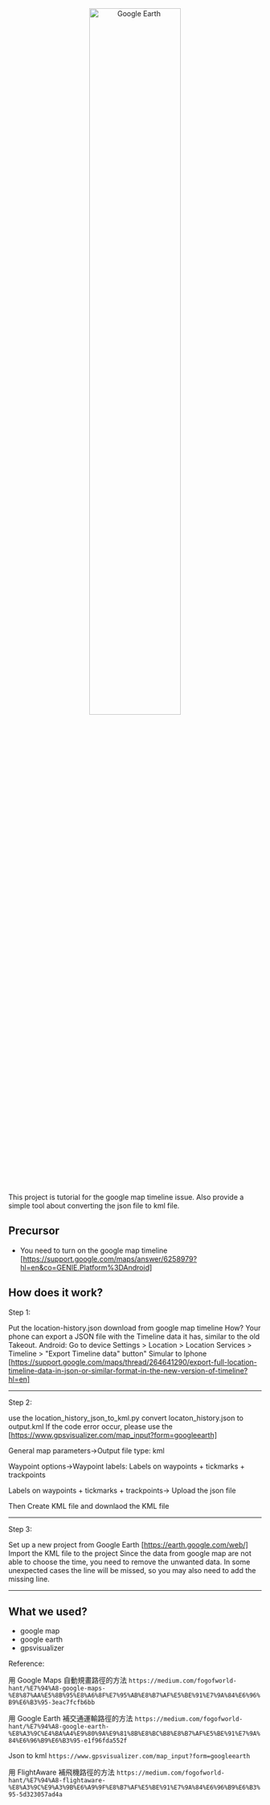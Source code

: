 <!-- markdownlint-disable first-line-h1 -->
<!-- markdownlint-disable html -->
<!-- markdownlint-disable no-duplicate-header -->
<div align="center">
  <img src="https://i0.wp.com/techpressionmedia.com/wp-content/uploads/2024/02/Google-Earth-1.jpg" width="60%" alt="Google Earth" />
</div>

This project is tutorial for the google map timeline issue. Also provide a simple tool about converting the json file to kml file.

## Precursor
- You need to turn on the google map timeline [https://support.google.com/maps/answer/6258979?hl=en&co=GENIE.Platform%3DAndroid]



## How does it work?
Step 1: 

Put the location-history.json download from google map timeline
How? Your phone can export a JSON file with the Timeline data it has, similar to the old Takeout.
Android: Go to device Settings > Location > Location Services > Timeline > "Export Timeline data" button"
Simular to Iphone [https://support.google.com/maps/thread/264641290/export-full-location-timeline-data-in-json-or-similar-format-in-the-new-version-of-timeline?hl=en]

---
Step 2: 

use the location_history_json_to_kml.py convert locaton_history.json to output.kml
If the code error occur, please use the [https://www.gpsvisualizer.com/map_input?form=googleearth]

General map parameters->Output file type: kml

Waypoint options->Waypoint labels: Labels on waypoints + tickmarks + trackpoints

Labels on waypoints + tickmarks + trackpoints-> Upload the json file

Then Create KML file and downlaod the KML file

---
Step 3: 

Set up a new project from Google Earth [https://earth.google.com/web/]
Import the KML file to the project
Since the data from google map are not able to choose the time, you need to remove the unwanted data.
In some unexpected cases the line will be missed, so you may also need to add the missing line.


---
## What we used?
- google map 
- google earth 
- gpsvisualizer

Reference:

用 Google Maps 自動規畫路徑的方法
```https://medium.com/fogofworld-hant/%E7%94%A8-google-maps-%E8%87%AA%E5%8B%95%E8%A6%8F%E7%95%AB%E8%B7%AF%E5%BE%91%E7%9A%84%E6%96%B9%E6%B3%95-3eac7fcfb6bb```

用 Google Earth 補交通運輸路徑的方法
```https://medium.com/fogofworld-hant/%E7%94%A8-google-earth-%E8%A3%9C%E4%BA%A4%E9%80%9A%E9%81%8B%E8%BC%B8%E8%B7%AF%E5%BE%91%E7%9A%84%E6%96%B9%E6%B3%95-e1f96fda552f```

Json to kml
```https://www.gpsvisualizer.com/map_input?form=googleearth```

用 FlightAware 補飛機路徑的方法
```https://medium.com/fogofworld-hant/%E7%94%A8-flightaware-%E8%A3%9C%E9%A3%9B%E6%A9%9F%E8%B7%AF%E5%BE%91%E7%9A%84%E6%96%B9%E6%B3%95-5d323057ad4a```
